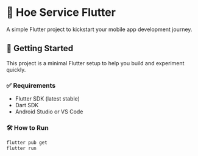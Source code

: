 # 🧩 Hoe Service Flutter 

A simple Flutter project to kickstart your mobile app development journey.

## 🚀 Getting Started

This project is a minimal Flutter setup to help you build and experiment quickly.

### ✅ Requirements
- Flutter SDK (latest stable)
- Dart SDK
- Android Studio or VS Code

### 🛠️ How to Run
```bash
flutter pub get
flutter run
